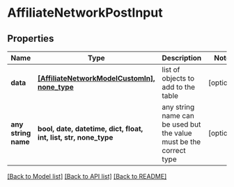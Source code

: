 # AffiliateNetworkPostInput


## Properties
Name | Type | Description | Notes
------------ | ------------- | ------------- | -------------
**data** | [**[AffiliateNetworkModelCustomIn], none_type**](AffiliateNetworkModelCustomIn.md) | list of objects to add to the table | [optional] 
**any string name** | **bool, date, datetime, dict, float, int, list, str, none_type** | any string name can be used but the value must be the correct type | [optional]

[[Back to Model list]](../README.md#documentation-for-models) [[Back to API list]](../README.md#documentation-for-api-endpoints) [[Back to README]](../README.md)


